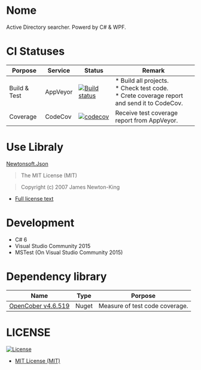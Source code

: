 # Nome
Active Directory searcher. Powerd by C# & WPF.

# CI Statuses

|Porpose|Service|Status|Remark|
|---|---|---|---|
|Build & Test|AppVeyor|[![Build status](https://ci.appveyor.com/api/projects/status/rfyrw3txjr0mld5a/branch/master?svg=true)](https://ci.appveyor.com/project/YoshinoriN/nome/branch/master)|* Build all projects. <br> * Check test code. <br> * Crete coverage report and send it to CodeCov.|
|Coverage|CodeCov|[![codecov](https://codecov.io/gh/YoshinoriN/Nome/branch/master/graph/badge.svg)](https://codecov.io/gh/YoshinoriN/Nome)|Receive test coverage report from AppVeyor.|

# Use Libraly

[Newtonsoft.Json](https://github.com/JamesNK/Newtonsoft.Json)

> The MIT License (MIT)

> Copyright (c) 2007 James Newton-King

* [Full license text](/Licenses/Newtonsoft.Json.txt) 

# Development
* C# 6
* Visual Studio Community 2015
* MSTest (On Visual Studio Community 2015)

# Dependency library

|Name|Type|Porpose|
|---|---|---|
|[OpenCober v4.6.519](https://github.com/OpenCover/opencover)|Nuget|Measure of test code coverage.|


# LICENSE

[![License](https://img.shields.io/github/license/YoshinoriN/kinugasa.svg?style=flat-square)](https://github.com/YoshinoriN/kinugasa/blob/master/LICENSE)

* [MIT License (MIT)](LICENSE)
